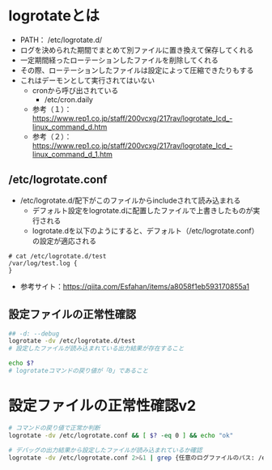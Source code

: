 # logrotateとは
- PATH： /etc/logrotate.d/
- ログを決められた期間でまとめて別ファイルに置き換えて保存してくれる
- 一定期間経ったローテーションしたファイルを削除してくれる
- その際、ローテーションしたファイルは設定によって圧縮できたりもする
- これはデーモンとして実行されてはいない
  - cronから呼び出されている
    - /etc/cron.daily
  - 参考（１）：https://www.rep1.co.jp/staff/200vcxg/217rav/logrotate_lcd_-linux_command_d.htm
  - 参考（２）：https://www.rep1.co.jp/staff/200vcxg/217rav/logrotate_lcd_-linux_command_d_1.htm


## /etc/logrotate.conf
- /etc/logrotate.d/配下がこのファイルからincludeされて読み込まれる
  - デフォルト設定をlogrotate.dに配置したファイルで上書きしたものが実行される
  - logrotate.dを以下のようにすると、デフォルト（/etc/logrotate.conf）の設定が適応される
```
# cat /etc/logrotate.d/test 
/var/log/test.log {
}
```
- 参考サイト：https://qiita.com/Esfahan/items/a8058f1eb593170855a1

## 設定ファイルの正常性確認
```sh
## -d: --debug
logrotate -dv /etc/logrotate.d/test
# 設定したファイルが読み込まれている出力結果が存在すること

echo $? 
# logrotateコマンドの戻り値が「0」であること
```

# 設定ファイルの正常性確認v2
```sh
# コマンドの戻り値で正常か判断
logrotate -dv /etc/logrotate.conf && [ $? -eq 0 ] && echo "ok"

# デバッグの出力結果から設定したファイルが読み込まれているか確認
logrotate -dv /etc/logrotate.conf 2>&1 | grep {任意のログファイルのパス: /etc/logrotate.d/test}
```
